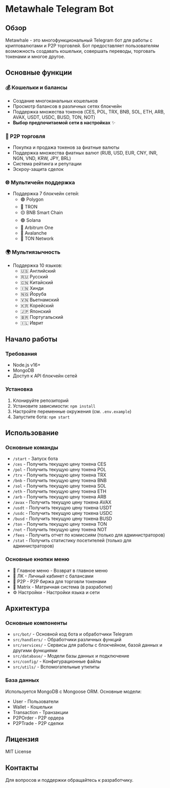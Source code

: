 # Metawhale Telegram Bot

## Обзор

Metawhale - это многофункциональный Telegram бот для работы с криптовалютами и P2P торговлей. Бот предоставляет пользователям возможность создавать кошельки, совершать переводы, торговать токенами и многое другое.

## Основные функции

### 💰 Кошельки и балансы
- Создание многоканальных кошельков
- Просмотр балансов в различных сетях блокчейн
- Поддержка множества токенов (CES, POL, TRX, BNB, SOL, ETH, ARB, AVAX, USDT, USDC, BUSD, TON, NOT)
- **Выбор предпочитаемой сети в настройках** ✨

### 🔄 P2P торговля
- Покупка и продажа токенов за фиатные валюты
- Поддержка множества фиатных валют (RUB, USD, EUR, CNY, INR, NGN, VND, KRW, JPY, BRL)
- Система рейтинга и репутации
- Эскроу-защита сделок

### 🌐 Мультичейн поддержка
- Поддержка 7 блокчейн сетей:
  - 🟣 Polygon
  - 🔴 TRON
  - 🟡 BNB Smart Chain
  - 🟢 Solana
  - 🔵 Arbitrum One
  - 🔶 Avalanche
  - 💎 TON Network

### 🌍 Мультиязычность
- Поддержка 10 языков:
  - 🇺🇸 Английский
  - 🇷🇺 Русский
  - 🇨🇳 Китайский
  - 🇮🇳 Хинди
  - 🇳🇬 Йоруба
  - 🇻🇳 Вьетнамский
  - 🇰🇷 Корейский
  - 🇯🇵 Японский
  - 🇧🇷 Португальский
  - 🇮🇱 Иврит

## Начало работы

### Требования
- Node.js v16+
- MongoDB
- Доступ к API блокчейн сетей

### Установка
1. Клонируйте репозиторий
2. Установите зависимости: `npm install`
3. Настройте переменные окружения (см. `.env.example`)
4. Запустите бота: `npm start`

## Использование

### Основные команды
- `/start` - Запуск бота
- `/ces` - Получить текущую цену токена CES
- `/pol` - Получить текущую цену токена POL
- `/trx` - Получить текущую цену токена TRX
- `/bnb` - Получить текущую цену токена BNB
- `/sol` - Получить текущую цену токена SOL
- `/eth` - Получить текущую цену токена ETH
- `/arb` - Получить текущую цену токена ARB
- `/avax` - Получить текущую цену токена AVAX
- `/usdt` - Получить текущую цену токена USDT
- `/usdc` - Получить текущую цену токена USDC
- `/busd` - Получить текущую цену токена BUSD
- `/ton` - Получить текущую цену токена TON
- `/not` - Получить текущую цену токена NOT
- `/fees` - Получить отчет по комиссиям (только для администраторов)
- `/stat` - Получить статистику посетителей (только для администраторов)

### Основные кнопки меню
- 🌾 Главное меню - Возврат в главное меню
- 👤 ЛК - Личный кабинет с балансами
- 🔄 P2P - P2P биржа для торговли токенами
- 💠 Matrix - Матричная система (в разработке)
- ⚙️ Настройки - Настройки языка и сети

## Архитектура

### Основные компоненты
- `src/bot/` - Основной код бота и обработчики Telegram
- `src/handlers/` - Обработчики различных функций
- `src/services/` - Сервисы для работы с блокчейном, базой данных и другими функциями
- `src/database/` - Модели базы данных и подключение
- `src/config/` - Конфигурационные файлы
- `src/utils/` - Вспомогательные утилиты

### База данных
Используется MongoDB с Mongoose ORM. Основные модели:
- User - Пользователи
- Wallet - Кошельки
- Transaction - Транзакции
- P2POrder - P2P ордера
- P2PTrade - P2P сделки

## Лицензия

MIT License

## Контакты

Для вопросов и поддержки обращайтесь к разработчику.